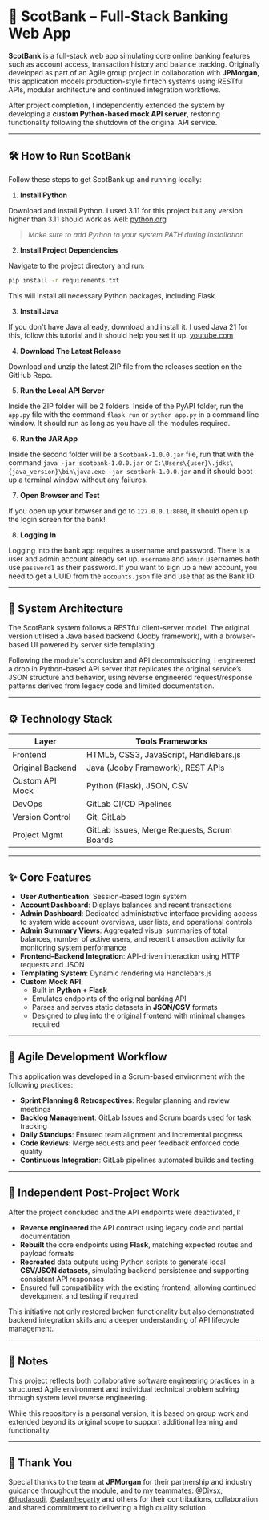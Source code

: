 # 🏦 ScotBank – Full-Stack Banking Web App

**ScotBank** is a full-stack web app simulating core online banking features such as account access, transaction history and balance tracking. Originally developed as part of an Agile group project in collaboration with **JPMorgan**, this application models production-style fintech systems using RESTful APIs, modular architecture and continued integration workflows.

After project completion, I independently extended the system by developing a **custom Python-based mock API server**, restoring functionality following the shutdown of the original API service.

---

## 🛠️ How to Run ScotBank

Follow these steps to get ScotBank up and running locally:

1. **Install Python**

  Download and install Python. I used 3.11 for this project but any version higher than 3.11 should work as well: [python.org](https://www.python.org/downloads/release/python-3110/)
  > *Make sure to add Python to your system PATH during installation*

2. **Install Project Dependencies**
  
  Navigate to the project directory and run:
  
  ```bash
  pip install -r requirements.txt
  ```

  This will install all necessary Python packages, including Flask.

3. **Install Java**
  
  If you don't have Java already, download and install it. I used Java 21 for this, follow this tutorial and it should help you set it up. [youtube.com](https://www.youtube.com/watch?v=-hxCPXjYWJU)

4. **Download The Latest Release**
  
  Download and unzip the latest ZIP file from the releases section on the GitHub Repo.

5. **Run the Local API Server**

  Inside the ZIP folder will be 2 folders. Inside of the PyAPI folder, run the `app.py` file with the command
  `flask run` or `python app.py` in a command line window. It should run as long as you have all the modules required.

6. **Run the JAR App**

  Inside the second folder will be a `Scotbank-1.0.0.jar` file, run that with the command `java -jar scotbank-1.0.0.jar`
  or `C:\Users\{user}\.jdks\{java_version}\bin\java.exe -jar scotbank-1.0.0.jar` and it should boot up a terminal window without any failures.

7. **Open Browser and Test**

  If you open up your browser and go to `127.0.0.1:8080`, it should open up the login screen for the bank!

8. **Logging In**

  Logging into the bank app requires a username and password. There is a user and admin account already set up.
  `username` and `admin` usernames both use `password1` as their password. If you want to sign up a new account,
  you need to get a UUID from the `accounts.json` file and use that as the Bank ID.

---

## 🧩 System Architecture

The ScotBank system follows a RESTful client-server model. The original version utilised a Java based backend (Jooby framework), with a browser-based UI powered by server side templating.

Following the module's conclusion and API decommissioning, I engineered a drop in Python-based API server that replicates the original service’s JSON structure and behavior, using reverse engineered request/response patterns derived from legacy code and limited documentation.

---

## ⚙️ Technology Stack

| Layer           | Tools Frameworks                            |
|-----------------|---------------------------------------------|
| Frontend        | HTML5, CSS3, JavaScript, Handlebars.js      |
| Original Backend| Java (Jooby Framework), REST APIs           |
| Custom API Mock | Python (Flask), JSON, CSV                   |
| DevOps          | GitLab CI/CD Pipelines                      |
| Version Control | Git, GitLab                                 |
| Project Mgmt    | GitLab Issues, Merge Requests, Scrum Boards |

---

## ✨ Core Features

- **User Authentication**: Session-based login system
- **Account Dashboard**: Displays balances and recent transactions
- **Admin Dashboard**: Dedicated administrative interface providing access to system wide account overviews, user lists, and operational controls
- **Admin Summary Views**: Aggregated visual summaries of total balances, number of active users, and recent transaction activity for monitoring system performance
- **Frontend–Backend Integration**: API-driven interaction using HTTP requests and JSON
- **Templating System**: Dynamic rendering via Handlebars.js
- **Custom Mock API**:
  - Built in **Python + Flask**
  - Emulates endpoints of the original banking API
  - Parses and serves static datasets in **JSON/CSV** formats
  - Designed to plug into the original frontend with minimal changes required

---

## 🔄 Agile Development Workflow

This application was developed in a Scrum-based environment with the following practices:

- **Sprint Planning & Retrospectives**: Regular planning and review meetings
- **Backlog Management**: GitLab Issues and Scrum boards used for task tracking
- **Daily Standups**: Ensured team alignment and incremental progress
- **Code Reviews**: Merge requests and peer feedback enforced code quality
- **Continuous Integration**: GitLab pipelines automated builds and testing

---

## 🔧 Independent Post-Project Work

After the project concluded and the API endpoints were deactivated, I:

- **Reverse engineered** the API contract using legacy code and partial documentation
- **Rebuilt** the core endpoints using **Flask**, matching expected routes and payload formats
- **Recreated** data outputs using Python scripts to generate local **CSV/JSON datasets**, simulating backend persistence and supporting consistent API responses
- Ensured full compatibility with the existing frontend, allowing continued development and testing if required

This initiative not only restored broken functionality but also demonstrated backend integration skills and a deeper understanding of API lifecycle management.

---

## 📌 Notes

This project reflects both collaborative software engineering practices in a structured Agile environment and individual technical problem solving through system level reverse engineering.

While this repository is a personal version, it is based on group work and extended beyond its original scope to support additional learning and functionality.

---

## 🙏 Thank You

Special thanks to the team at **JPMorgan** for their partnership and industry guidance throughout the module, and to my teammates: [@Divsx](https://github.com/Divsx), [@hudasudi](https://github.com/hudasudi), [@adamhegarty](https://github.com/adamhegarty) and others for their contributions, collaboration and shared commitment to delivering a high quality solution.